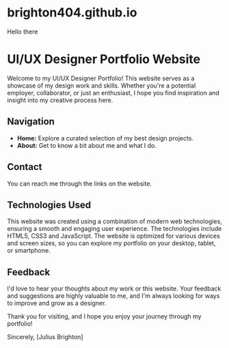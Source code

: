 # brighton404.github.io

Hello there

# UI/UX Designer Portfolio Website

Welcome to my UI/UX Designer Portfolio! This website serves as a showcase of my design work and skills. Whether you're a potential employer, collaborator, or just an enthusiast, I hope you find inspiration and insight into my creative process here. 

## Navigation

- **Home:** Explore a curated selection of my best design projects.
- **About:** Get to know a bit about me and what I do.

## Contact

You can reach me through the links on the website.

## Technologies Used

This website was created using a combination of modern web technologies, ensuring a smooth and engaging user experience. The technologies include HTML5, CSS3 and JavaScript. The website is optimized for various devices and screen sizes, so you can explore my portfolio on your desktop, tablet, or smartphone.

## Feedback

I'd love to hear your thoughts about my work or this website. Your feedback and suggestions are highly valuable to me, and I'm always looking for ways to improve and grow as a designer.

Thank you for visiting, and I hope you enjoy your journey through my portfolio!

Sincerely,
[Julius Brighton]

